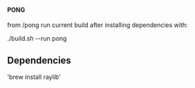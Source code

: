 #### PONG

from /pong run current build after installing dependencies with:

./build.sh --run pong

## Dependencies

'brew install raylib'

